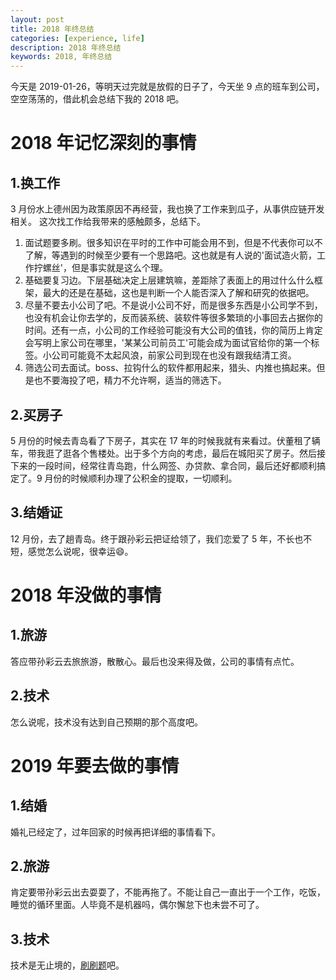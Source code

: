 ```yaml
---
layout: post
title: 2018 年终总结
categories: [experience, life]
description: 2018 年终总结
keywords: 2018, 年终总结
---
```


今天是 2019-01-26，等明天过完就是放假的日子了，今天坐 9 点的班车到公司，空空荡荡的，借此机会总结下我的 2018 吧。

# 2018 年记忆深刻的事情

## 1.换工作
3 月份水上德州因为政策原因不再经营，我也换了工作来到瓜子，从事供应链开发相关。
这次找工作给我带来的感触颇多，总结下。
1. 面试题要多刷。很多知识在平时的工作中可能会用不到，但是不代表你可以不了解，等遇到的时候至少要有一个思路吧。这也就是有人说的'面试造火箭，工作拧螺丝'，但是事实就是这么个理。
2. 基础要复习边。下层基础决定上层建筑嘛，差距除了表面上的用过什么什么框架，最大的还是在基础，这也是判断一个人能否深入了解和研究的依据吧。
3. 尽量不要去小公司了吧。不是说小公司不好，而是很多东西是小公司学不到，也没有机会让你去学的，反而装系统、装软件等很多繁琐的小事回去占据你的时间。还有一点，小公司的工作经验可能没有大公司的值钱，你的简历上肯定会写明上家公司在哪里，'某某公司前员工'可能会成为面试官给你的第一个标签。小公司可能竟不太起风浪，前家公司到现在也没有跟我结清工资。
4. 筛选公司去面试。boss、拉钩什么的软件都用起来，猎头、内推也搞起来。但是也不要海投了吧，精力不允许啊，适当的筛选下。

## 2.买房子
5 月份的时候去青岛看了下房子，其实在 17 年的时候我就有来看过。伏董租了辆车，带我逛了逛各个售楼处。出于多个方向的考虑，最后在城阳买了房子。然后接下来的一段时间，经常往青岛跑，什么网签、办贷款、拿合同，最后还好都顺利搞定了。9 月份的时候顺利办理了公积金的提取，一切顺利。

## 3.结婚证
12 月份，去了趟青岛。终于跟孙彩云把证给领了，我们恋爱了 5 年，不长也不短，感觉怎么说呢，很幸运😄。

# 2018 年没做的事情
## 1.旅游
答应带孙彩云去旅旅游，散散心。最后也没来得及做，公司的事情有点忙。
## 2.技术
怎么说呢，技术没有达到自己预期的那个高度吧。

# 2019 年要去做的事情
## 1.结婚
婚礼已经定了，过年回家的时候再把详细的事情看下。
## 2.旅游
肯定要带孙彩云出去耍耍了，不能再拖了。不能让自己一直出于一个工作，吃饭，睡觉的循环里面。人毕竟不是机器吗，偶尔懈怠下也未尝不可了。
## 3.技术
技术是无止境的，[刷刷题](https://leetcode-cn.com)吧。
